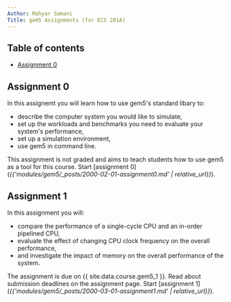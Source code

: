 ```yaml
---
Author: Mahyar Samani
Title: gem5 Assignments (for ECS 201A)
---
```



## Table of contents

- [Assignment 0](#assignment-0)

## Assignment 0

In this assignemt you will learn how to use gem5's standard libary to:

- describe the computer system you would like to simulate,
- set up the workloads and benchmarks you need to evaluate your system's performance,
- set up a simulation environment,
- use gem5 in command line.

This assignment is not graded and aims to teach students how to use gem5 as a tool for this course.
Start [assignment 0](*{{'modules/gem5/_posts/2000-02-01-assignment0.md' | relative_url}}*).

## Assignment 1

In this assignment you will:

- compare the performance of a single-cycle CPU and an in-order pipelined CPU,
- evaluate the effect of changing CPU clock frequency on the overall performance,
- and investigate the impact of memory on the overall performance of the system.

The assignment is due on {{ site.data.course.gem5_1 }}.
Read about submission deadlines on the assignment page.
Start [assignment 1](*{{'modules/gem5/_posts/2000-03-01-assignment1.md' | relative_url}}*).
